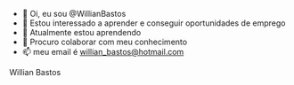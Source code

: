 - 👋 Oi, eu sou @WillianBastos
- 👀 Estou interessado a aprender e conseguir oportunidades de emprego
- 🌱 Atualmente estou aprendendo
- 💞️ Procuro colaborar com meu conhecimento
- 📫 meu email é willian_bastos@hotmail.com

Willian Bastos

